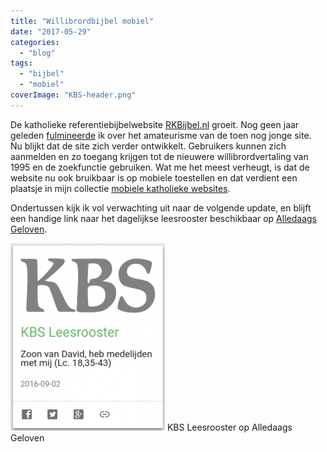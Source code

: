 ```yaml
---
title: "Willibrordbijbel mobiel"
date: "2017-05-29"
categories: 
  - "blog"
tags: 
  - "bijbel"
  - "mobiel"
coverImage: "KBS-header.png"
---
```


De katholieke referentiebijbelwebsite [RKBijbel.nl](https://rkbijbel.nl/kbs/home) groeit. Nog geen jaar geleden [fulmineerde](/blog/een-nieuwe-bijbelwebsite-en-ik-wist-van-niks/) ik over het amateurisme van de toen nog jonge site. Nu blijkt dat de site zich verder ontwikkelt. Gebruikers kunnen zich aanmelden en zo toegang krijgen tot de nieuwere willibrordvertaling van 1995 en de zoekfunctie gebruiken. Wat me het meest verheugt, is dat de website nu ook bruikbaar is op mobiele toestellen en dat verdient een plaatsje in mijn collectie [mobiele katholieke websites](/page/mobiele-websites/).

Ondertussen kijk ik vol verwachting uit naar de volgende update, en blijft een handige link naar het dagelijkse leesrooster beschikbaar op [Alledaags Geloven](http://alledaags.gelovenleren.net/).

[![KBS Leesrooster op Alledaags Geloven](images/KBS-Alledaags-Geloven-247x300.png)](http://alledaags.gelovenleren.net/link/3ITHkqaUg5yDrFSo086Fa1JVydbXoaVtkJHVnJScy8TInWChzYSPUVSczsPKllRtgYTLpaajm5GSkp6fxsbEkpmmj8nInaGpxtDPlqSYz5DRlqZi18PVYJ2V1JDTn5lVjYKFpZunzceVU2xTg5STYmlgkZeQY2tVjYKFn5OgxoSdUVR-o7WDfZeY1NTSoKWnxtSFXVJV1cvXnZdVm4KFeaGYgcTIn6ZT1oLKlpai0NLXcFJbqcPRlWBTkpuPYl9rioTgXVJVzMfcU2xTg87IlqWl0NHWpZelk4Tg) KBS Leesrooster op Alledaags Geloven
